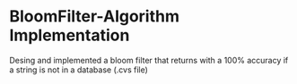 # BloomFilter-Algorithm Implementation
Desing and implemented a bloom filter that returns with a 100% accuracy if a string is not in a database (.cvs file)
